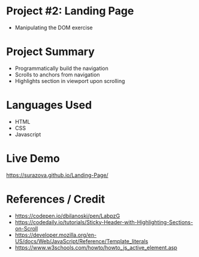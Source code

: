 # Project #2: Landing Page

- Manipulating the DOM exercise

# Project Summary

- Programmatically build the navigation
- Scrolls to anchors from navigation
- Highlights section in viewport upon scrolling

# Languages Used

- HTML
- CSS
- Javascript

# Live Demo

https://surazova.github.io/Landing-Page/

# References / Credit

- https://codepen.io/dbilanoski/pen/LabpzG
- https://codedaily.io/tutorials/Sticky-Header-with-Highlighting-Sections-on-Scroll
- https://developer.mozilla.org/en-US/docs/Web/JavaScript/Reference/Template_literals
- https://www.w3schools.com/howto/howto_js_active_element.asp
